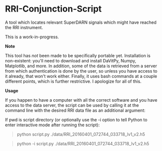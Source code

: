 # RRI-Conjunction-Script
A tool which locates relevant SuperDARN signals which might have reached the RRI instrument.

This is a work-in-progress.


**Note**

This tool has *not* been made to be specifically portable yet. Installation 
is non-existent: you'll need to download and install DaVitPy, Numpy,
Matplotlib, and more. In addition, some of the data is retrieved from a server
from which authentication is done by the user, so unless you have access to it
already, that won't work either. Finally, it uses bash commands at a couple
different points, which is further restrictive. I apologize for all of this.

**Usage**

If you happen to have a computer with all the correct software and you have
access to the data server, the script can be used by calling it at the 
command line with the desired RRI data file as an additional argument:

If pwd is script directory (or optionally use the -i option to tell Python
to enter interactive mode after running the script):
> python script.py ./data/RRI_20160401_072744_033718_lv1_v2.h5

> python -i script.py ./data/RRI_20160401_072744_033718_lv1_v2.h5
